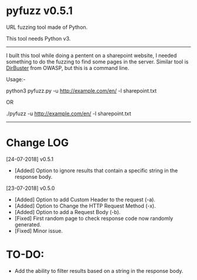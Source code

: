 # pyfuzz v0.5.1
URL fuzzing tool made of Python.

This tool needs Python v3.

-------
I built this tool while doing a pentent on a sharepoint website, I needed something to do the fuzzing to find some pages in the server.
Similar tool is [DirBuster](https://www.owasp.org/index.php/Category:OWASP_DirBuster_Project) from OWASP, but this is a command line.


Usage:-

python3 pyfuzz.py -u http://example.com/en/ -l sharepoint.txt

OR

./pyfuzz -u http://example.com/en/ -l sharepoint.txt

-------

# Change LOG

[24-07-2018] v0.5.1

   - [Added] Option to ignore results that contain a specific string in the response body.

[23-07-2018] v0.5.0

   - [Added] Option to add Custom Header to the request (-a).
   - [Added] Option to Change the HTTP Request Method (-x).
   - [Added] Option to add a Request Body (-b).
   - [Fixed] First random page to check response code now randomly generated.
   - [Fixed] Minor issue.


# TO-DO:

   - Add the ability to filter results based on a string in the response body.
